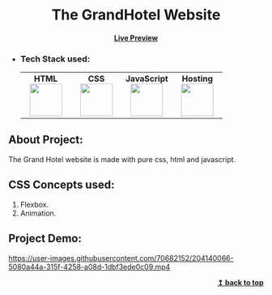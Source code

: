 <h1 align="center">The GrandHotel Website</h1> 
<h4 align="center"><a href="https://naveenkumar-j.github.io/Number-Guesser-game-in-JavaScript/index.html" target="_blank">Live Preview</a></h4> 

- ### Tech Stack used:
	<center>
		<table>
			<tbody>
				<tr>
					<td width="25%" align="center">
						<span><strong>HTML</strong></span><br/>
						<img height="64px" width="64px" src="https://github.com/uiwjs/file-icons/blob/master/icon/html.svg">
					</td>
					<td width="25%" align="center">
						<span><strong>CSS</strong></span><br/>
						<img height="64px" width="64px" src="https://github.com/uiwjs/file-icons/blob/master/icon/css3.svg">
					</td>
          <td width="25%" align="center">
						<span><strong>JavaScript</strong></span><br/>
						<img height="64px" width="64px" src="https://github.com/uiwjs/file-icons/blob/master/icon/javascript.svg">
					</td>
          <td width="25%" align="center">
						<span><strong>Hosting</strong></span><br/>
						<img height="64px" width="64px" src="https://github.com/rdimascio/icons/blob/master/icons/light/github.svg">
					</td>
				</tr>
			</tbody>
		</table>
	</center>

## About Project:
The Grand Hotel website is made with pure css, html and javascript.

## CSS Concepts used:
1. Flexbox.
2. Animation.

## Project Demo:


https://user-images.githubusercontent.com/70682152/204140066-5080a44a-315f-4258-a08d-1dbf3ede0c09.mp4



<div align="right">
    <b><a href="#">↥ back to top</a></b>
</div>

